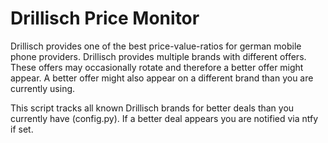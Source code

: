 # Drillisch Price Monitor

Drillisch provides one of the best price-value-ratios for german mobile phone providers.
Drillisch provides multiple brands with different offers.
These offers may occasionally rotate and therefore a better offer might appear.
A better offer might also appear on a different brand than you are currently using.

This script tracks all known Drillisch brands for better deals than you currently have (config.py).
If a better deal appears you are notified via ntfy if set.
